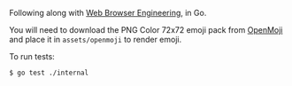Following along with [Web Browser Engineering](https://browser.engineering/), in Go.

You will need to download the PNG Color 72x72 emoji pack from [OpenMoji](https://openmoji.org/) and
place it in `assets/openmoji` to render emoji.

To run tests:

```shell
$ go test ./internal
```
